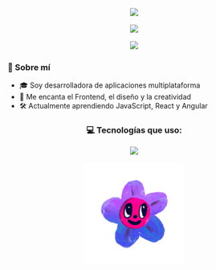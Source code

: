 <p align="center">
  <img src="animation.gif" width="35%">
</p>

<p align="center">
  <img src="https://readme-typing-svg.herokuapp.com?font=Architects+Daughter&center=true&vCenter=true&duration=3000&color=FF69B4&size=35&width=1000&lines=¡Hola!+Soy+Sofía+Gómez+💗;Desarrolladora+enfocada+en+Frontend+✨;Amante+del+diseño+y+la+experiencia+de+usuario;¡Bienvenido/a+a+mi+perfil!+🌸">
</p>

<p align="center">
  <img src="https://user-images.githubusercontent.com/73097560/115834477-dbab4500-a447-11eb-908a-139a6edaec5c.gif">
</p>

### 💖 Sobre mí

- 🎓 Soy desarrolladora de aplicaciones multiplataforma
- 💅 Me encanta el Frontend, el diseño y la creatividad
- 🛠️ Actualmente aprendiendo JavaScript, React y Angular

 <h3 align="center">💻 Tecnologías que uso:</h3>

<p align="center">
  <img src="https://skillicons.dev/icons?i=java,flutter,python,css,html,unity,mysql,cs" />
</p>

<p align="center">
  <img src="https://github.com/SofiaGi27/SofiaGi27/blob/main/Flower%20Florecita%20Sticker%20by%20Karol%20G.gif?raw=true" width="200">
</p>



  
